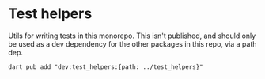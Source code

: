 # Test helpers

Utils for writing tests in this monorepo. This isn't published, and should only
be used as a dev dependency for the other packages in this repo, via a path dep.

```shell
dart pub add "dev:test_helpers:{path: ../test_helpers}"
```
